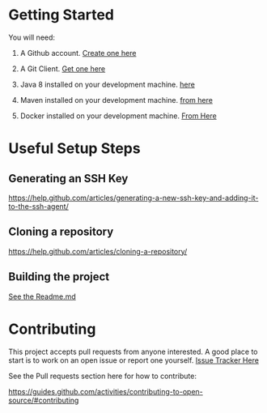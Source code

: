 # Getting Started 

You will need:

1. A Github account.  [Create one here](https://github.com/)

2. A Git Client.  [Get one here](https://git-scm.com/)

3. Java 8 installed on your development machine.  [here](http://www.oracle.com/technetwork/java/javase/downloads/jdk8-downloads-2133151.html)

4. Maven installed on your development machine.  [from here](http://maven.apache.org/)

5. Docker installed on your development machine. [From Here](https://www.docker.com/)

# Useful Setup Steps

## Generating an SSH Key
https://help.github.com/articles/generating-a-new-ssh-key-and-adding-it-to-the-ssh-agent/


## Cloning a repository
https://help.github.com/articles/cloning-a-repository/

## Building the project 
[See the Readme.md](README.md)

# Contributing

This project accepts pull requests from anyone interested. A good place to start is to work on an open issue or report one yourself. [Issue Tracker Here](https://github.com/MadTribe/jwechat-parent/issues)

See the Pull requests section here for how to contribute: 

https://guides.github.com/activities/contributing-to-open-source/#contributing


